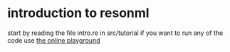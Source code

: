 # introduction to resonml

start by reading the file intro.re in src/tutorial
if you want to run any of the code use [the online playground](https://reasonml.github.io/try)